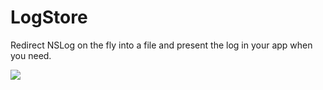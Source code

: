 # LogStore

Redirect NSLog on the fly into a file and present the log in your app when you need.

![](https://github.com/dasdom/LogStore/blob/master/ActivateLog.gif)
